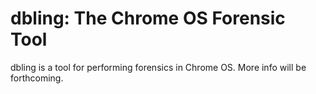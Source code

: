 dbling: The Chrome OS Forensic Tool
======

dbling is a tool for performing forensics in Chrome OS. More info will be forthcoming.
